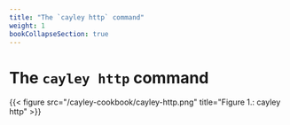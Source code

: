 ```yaml
---
title: "The `cayley http` command"
weight: 1
bookCollapseSection: true
---
```


# The `cayley http` command
{{< figure src="/cayley-cookbook/cayley-http.png" title="Figure 1.: cayley http" >}}

